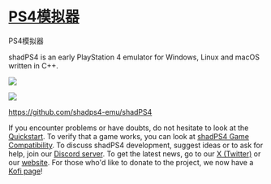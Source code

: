 # [PS4模拟器](https://github.com/jaaleng/jaaleng.github.io/issues/207)

PS4模拟器

shadPS4 is an early PlayStation 4 emulator for Windows, Linux and macOS written in C++.

<!--more-->

![](https://pic.imgdd.cc/item/67f7edcf218de299caa3fbfe.png)

![](https://pic.imgdd.cc/item/67f7edcf218de299caa3fbfd.png)


https://github.com/shadps4-emu/shadPS4

If you encounter problems or have doubts, do not hesitate to look at the [Quickstart](https://github.com/shadps4-emu/shadPS4/blob/main/documents/Quickstart/Quickstart.md).
To verify that a game works, you can look at [shadPS4 Game Compatibility](https://github.com/shadps4-emu/shadps4-game-compatibility).
To discuss shadPS4 development, suggest ideas or to ask for help, join our [Discord server](https://discord.gg/bFJxfftGW6).
To get the latest news, go to our [X (Twitter)](https://x.com/shadps4) or our [website](https://shadps4.net/).
For those who'd like to donate to the project, we now have a [Kofi page](https://ko-fi.com/shadps4)!
